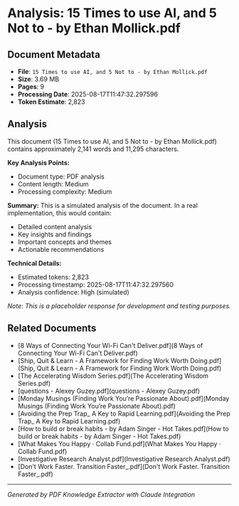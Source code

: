 # Analysis: 15 Times to use AI, and 5 Not to - by Ethan Mollick.pdf

## Document Metadata
- **File**: `15 Times to use AI, and 5 Not to - by Ethan Mollick.pdf`
- **Size**: 3.69 MB
- **Pages**: 9
- **Processing Date**: 2025-08-17T11:47:32.297596
- **Token Estimate**: 2,823

## Analysis

This document (15 Times to use AI, and 5 Not to - by Ethan Mollick.pdf) contains approximately 2,141 words and 11,295 characters.

**Key Analysis Points:**
- Document type: PDF analysis
- Content length: Medium
- Processing complexity: Medium

**Summary:**
This is a simulated analysis of the document. In a real implementation, this would contain:
- Detailed content analysis
- Key insights and findings
- Important concepts and themes
- Actionable recommendations

**Technical Details:**
- Estimated tokens: 2,823
- Processing timestamp: 2025-08-17T11:47:32.297560
- Analysis confidence: High (simulated)

*Note: This is a placeholder response for development and testing purposes.*

## Related Documents

- [8 Ways of Connecting Your Wi-Fi Can't Deliver.pdf](8 Ways of Connecting Your Wi-Fi Can't Deliver.pdf)
- [Ship, Quit & Learn - A Framework for Finding Work Worth Doing.pdf](Ship, Quit & Learn - A Framework for Finding Work Worth Doing.pdf)
- [The Accelerating Wisdom Series.pdf](The Accelerating Wisdom Series.pdf)
- [questions - Alexey Guzey.pdf](questions - Alexey Guzey.pdf)
- [Monday Musings (Finding Work You’re Passionate About).pdf](Monday Musings (Finding Work You’re Passionate About).pdf)
- [Avoiding the Prep Trap_ A Key to Rapid Learning.pdf](Avoiding the Prep Trap_ A Key to Rapid Learning.pdf)
- [How to build or break habits - by Adam Singer - Hot Takes.pdf](How to build or break habits - by Adam Singer - Hot Takes.pdf)
- [What Makes You Happy · Collab Fund.pdf](What Makes You Happy · Collab Fund.pdf)
- [Investigative Research Analyst.pdf](Investigative Research Analyst.pdf)
- [Don't Work Faster. Transition Faster_.pdf](Don't Work Faster. Transition Faster_.pdf)

---
*Generated by PDF Knowledge Extractor with Claude Integration*